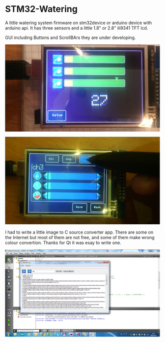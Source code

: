 # STM32-Watering

A little watering system firmware on stm32device or arduino device with arduino api.
It has three sensors and a little 1.8" or 2.8" ili9341 TFT lcd.

GUI including Buttons and ScrollBArs they are under developing.


![Alt text](/icons/water1.jpg?raw=true "Main page")

![Alt text](/icons/water2.jpg?raw=true "Setup page")

I had to write a little image to C source converter app.
There are some on the Internet but most of them are not free,
and some of them make wrong colour convertion.
Thanks for Qt it was esay to write one. 

![Alt text](/icons/imagetoC.png?raw=true "Iamge to C source")

